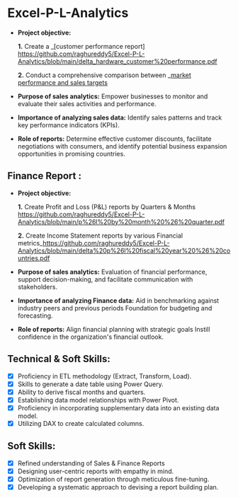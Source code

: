 # Excel-P-L-Analytics
- **Project objective:** 

    **1.** Create a _[customer performance report] https://github.com/raghureddy5/Excel-P-L-Analytics/blob/main/delta_hardware_customer%20performance.pdf
  
    **2.** Conduct a comprehensive comparison between _[market performance and sales targets](https://github.com/raghureddy5/Excel-P-L-Analytics/blob/main/delta%20electronics%20target%20report.pdf)
- **Purpose of sales analytics:** Empower businesses to monitor and evaluate their sales activities and performance.

- **Importance of analyzing sales data:** Identify sales patterns and track key performance indicators (KPIs).

- **Role of reports:** Determine effective customer discounts, facilitate negotiations with consumers, and identify potential business expansion opportunities in promising countries.


## Finance Report :

- **Project objective:** 

    **1.** Create Profit and Loss (P&L) reports by Quarters & Months https://github.com/raghureddy5/Excel-P-L-Analytics/blob/main/p%26l%20by%20month%20%26%20quarter.pdf

   **2.** Create Income Statement reports by various Financial metrics_https://github.com/raghureddy5/Excel-P-L-Analytics/blob/main/delta%20p%26l%20fiscal%20year%20%26%20countries.pdf

- **Purpose of sales analytics:** Evaluation of financial performance, support decision-making, and facilitate communication with stakeholders.

- **Importance of analyzing Finance data:** Aid in benchmarking against industry peers and previous periods Foundation for budgeting and forecasting.

- **Role of reports:** Align financial planning with strategic goals Instill confidence in the organization's financial outlook.


## Technical & Soft Skills:
- [x]	Proficiency in ETL methodology (Extract, Transform, Load).
- [x]	Skills to generate a date table using Power Query.
- [x]	Ability to derive fiscal months and quarters.
- [x]	Establishing data model relationships with Power Pivot.
- [x]	Proficiency in incorporating supplementary data into an existing data model.
- [x]	Utilizing DAX to create calculated columns.

## Soft Skills:
- [x]	Refined understanding of Sales & Finance Reports
- [x]	Designing user-centric reports with empathy in mind.
- [x]	Optimization of report generation through meticulous fine-tuning.
- [x]	Developing a systematic approach to devising a report building plan.
